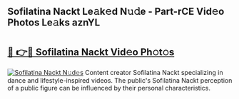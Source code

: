 ## Sofilatina Nackt Le𝚊k𝚎d N𝚞𝚍e - Part-rCE Vid𝚎o Photos Le𝚊ks aznYL

# <h2><a href="http://fb2x698.evod.top/?m=Sofilatina+Nackt">🔗 👉🔴 Sofilatina Nackt Vid𝚎o Ph𝚘t𝚘s</a></h2>

[![Sofilatina Nackt N𝚞d𝚎s](https://i.imgur.com/8V9OHl7.gif)](http://fb2x698.evod.top/?m=Sofilatina+Nackt)
Content creator Sofilatina Nackt specializing in dance and lifestyle-inspired videos. The public's Sofilatina Nackt perception of a public figure can be influenced by their personal characteristics. 
